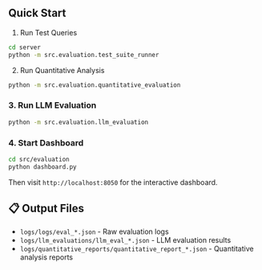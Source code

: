 ## Quick Start

1. Run Test Queries
```bash
cd server
python -m src.evaluation.test_suite_runner  
```

2. Run Quantitative Analysis

```bash
python -m src.evaluation.quantitative_evaluation
```

### 3. Run LLM Evaluation

```bash
python -m src.evaluation.llm_evaluation
```

### 4. Start Dashboard

```bash
cd src/evaluation
python dashboard.py
```

Then visit `http://localhost:8050` for the interactive dashboard.


## 📋 Output Files

- `logs/logs/eval_*.json` - Raw evaluation logs
- `logs/llm_evaluations/llm_eval_*.json` - LLM evaluation results
- `logs/quantitative_reports/quantitative_report_*.json` - Quantitative analysis reports